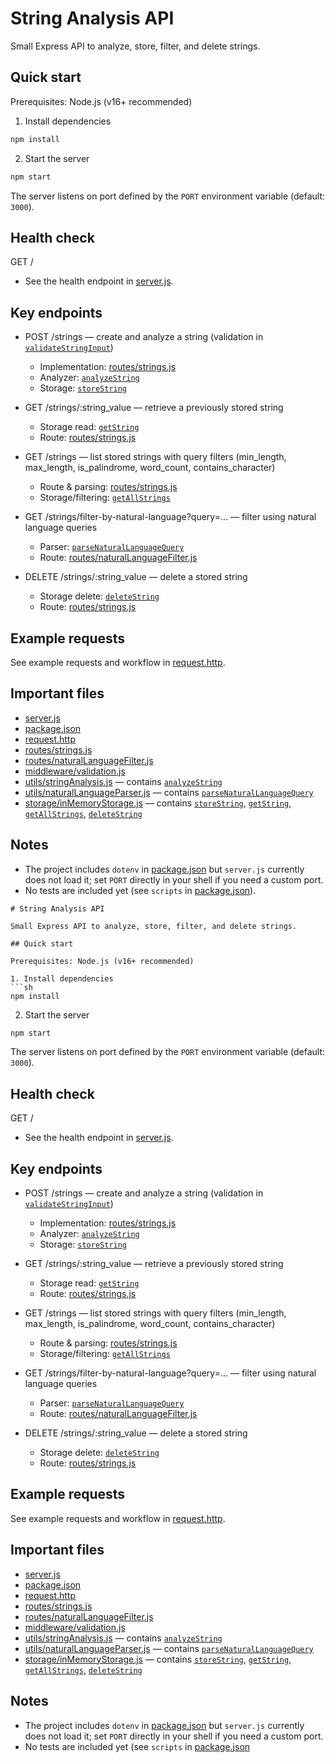 # String Analysis API

Small Express API to analyze, store, filter, and delete strings.

## Quick start

Prerequisites: Node.js (v16+ recommended)

1. Install dependencies

```sh
npm install
```

2. Start the server

```sh
npm start
```

The server listens on port defined by the `PORT` environment variable (default: `3000`).

## Health check

GET /

- See the health endpoint in [server.js](server.js).

## Key endpoints

- POST /strings — create and analyze a string (validation in [`validateStringInput`](middleware/validation.js))

  - Implementation: [routes/strings.js](routes/strings.js)
  - Analyzer: [`analyzeString`](utils/stringAnalysis.js)
  - Storage: [`storeString`](storage/inMemoryStorage.js)

- GET /strings/:string_value — retrieve a previously stored string

  - Storage read: [`getString`](storage/inMemoryStorage.js)
  - Route: [routes/strings.js](routes/strings.js)

- GET /strings — list stored strings with query filters (min_length, max_length, is_palindrome, word_count, contains_character)

  - Route & parsing: [routes/strings.js](routes/strings.js)
  - Storage/filtering: [`getAllStrings`](storage/inMemoryStorage.js)

- GET /strings/filter-by-natural-language?query=... — filter using natural language queries

  - Parser: [`parseNaturalLanguageQuery`](utils/naturalLanguageParser.js)
  - Route: [routes/naturalLanguageFilter.js](routes/naturalLanguageFilter.js)

- DELETE /strings/:string_value — delete a stored string
  - Storage delete: [`deleteString`](storage/inMemoryStorage.js)
  - Route: [routes/strings.js](routes/strings.js)

## Example requests

See example requests and workflow in [request.http](request.http).

## Important files

- [server.js](server.js)
- [package.json](package.json)
- [request.http](request.http)
- [routes/strings.js](routes/strings.js)
- [routes/naturalLanguageFilter.js](routes/naturalLanguageFilter.js)
- [middleware/validation.js](middleware/validation.js)
- [utils/stringAnalysis.js](utils/stringAnalysis.js) — contains [`analyzeString`](utils/stringAnalysis.js)
- [utils/naturalLanguageParser.js](utils/naturalLanguageParser.js) — contains [`parseNaturalLanguageQuery`](utils/naturalLanguageParser.js)
- [storage/inMemoryStorage.js](storage/inMemoryStorage.js) — contains [`storeString`](storage/inMemoryStorage.js), [`getString`](storage/inMemoryStorage.js), [`getAllStrings`](storage/inMemoryStorage.js), [`deleteString`](storage/inMemoryStorage.js)

## Notes

- The project includes `dotenv` in [package.json](package.json) but `server.js` currently does not load it; set `PORT` directly in your shell if you need a custom port.
- No tests are included yet (see `scripts` in [package.json](package.json)).

````// filepath: /Users/mac/Desktop/HNG/HNG_stage_1_task/README.md
# String Analysis API

Small Express API to analyze, store, filter, and delete strings.

## Quick start

Prerequisites: Node.js (v16+ recommended)

1. Install dependencies
```sh
npm install
````

2. Start the server

```sh
npm start
```

The server listens on port defined by the `PORT` environment variable (default: `3000`).

## Health check

GET /

- See the health endpoint in [server.js](server.js).

## Key endpoints

- POST /strings — create and analyze a string (validation in [`validateStringInput`](middleware/validation.js))

  - Implementation: [routes/strings.js](routes/strings.js)
  - Analyzer: [`analyzeString`](utils/stringAnalysis.js)
  - Storage: [`storeString`](storage/inMemoryStorage.js)

- GET /strings/:string_value — retrieve a previously stored string

  - Storage read: [`getString`](storage/inMemoryStorage.js)
  - Route: [routes/strings.js](routes/strings.js)

- GET /strings — list stored strings with query filters (min_length, max_length, is_palindrome, word_count, contains_character)

  - Route & parsing: [routes/strings.js](routes/strings.js)
  - Storage/filtering: [`getAllStrings`](storage/inMemoryStorage.js)

- GET /strings/filter-by-natural-language?query=... — filter using natural language queries

  - Parser: [`parseNaturalLanguageQuery`](utils/naturalLanguageParser.js)
  - Route: [routes/naturalLanguageFilter.js](routes/naturalLanguageFilter.js)

- DELETE /strings/:string_value — delete a stored string
  - Storage delete: [`deleteString`](storage/inMemoryStorage.js)
  - Route: [routes/strings.js](routes/strings.js)

## Example requests

See example requests and workflow in [request.http](request.http).

## Important files

- [server.js](server.js)
- [package.json](package.json)
- [request.http](request.http)
- [routes/strings.js](routes/strings.js)
- [routes/naturalLanguageFilter.js](routes/naturalLanguageFilter.js)
- [middleware/validation.js](middleware/validation.js)
- [utils/stringAnalysis.js](utils/stringAnalysis.js) — contains [`analyzeString`](utils/stringAnalysis.js)
- [utils/naturalLanguageParser.js](utils/naturalLanguageParser.js) — contains [`parseNaturalLanguageQuery`](utils/naturalLanguageParser.js)
- [storage/inMemoryStorage.js](storage/inMemoryStorage.js) — contains [`storeString`](storage/inMemoryStorage.js), [`getString`](storage/inMemoryStorage.js), [`getAllStrings`](storage/inMemoryStorage.js), [`deleteString`](storage/inMemoryStorage.js)

## Notes

- The project includes `dotenv` in [package.json](package.json) but `server.js` currently does not load it; set `PORT` directly in your shell if you need a custom port.
- No tests are included yet (see `scripts` in [package.json](package.json)
